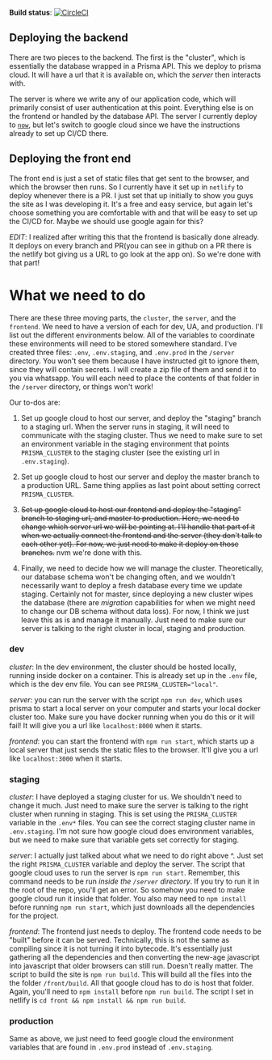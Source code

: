 __Build status__: [![CircleCI](https://circleci.com/gh/kristojorg/snapsend/tree/master.svg?style=svg)](https://circleci.com/gh/kristojorg/snapsend/tree/master)


## Deploying the backend

There are two pieces to the backend. The first is the "cluster", which is essentially the database wrapped in a Prisma API. This we deploy to prisma cloud. It will have a url that it is available on, which the _server_ then interacts with. 

The server is where we write any of our application code, which will primarily consist of user authentication at this point. Everything else is on the frontend or handled by the database API. The server I currently deploy to [`now`](https://zeit.co/now), but let's switch to google cloud since we have the instructions already to set up CI/CD there. 

## Deploying the front end

The front end is just a set of static files that get sent to the browser, and which the browser then runs. So I currently have it set up in `netlify` to deploy whenever there is a PR. I just set that up initially to show you guys the site as I was developing it. It's a free and easy service, but again let's choose something you are comfortable with and that will be easy to set up the CI/CD for. Maybe we should use google again for this? 

_EDIT_: I realized after writing this that the frontend is basically done already. It deploys on every branch and PR(you can see in github on a PR there is the netlify bot giving us a URL to go look at the app on). So we're done with that part!


# What we need to do

There are these three moving parts, the `cluster`, the `server`, and the `frontend`. We need to have a version of each for dev, UA, and production. I'll list out the different environments below. All of the variables to coordinate these environments will need to be stored somewhere standard. I've created three files: `.env`, `.env.staging`, and `.env.prod` in the `/server` directory. You won't see them because I have instructed git to ignore them, since they will contain secrets. I will create a zip file of them and send it to you via whatsapp. You will each need to place the contents of that folder in the `/server` directory, or things won't work!

Our to-dos are:

1. Set up google cloud to host our server, and deploy the "staging" branch to a staging url. When the server runs in staging, it will need to communicate with the staging cluster. Thus we need to make sure to set an environment variable in the staging environment that points `PRISMA_CLUSTER` to the staging cluster (see the existing url in `.env.staging`). 

2. Set up google cloud to host our server and deploy the master branch to a production URL. Same thing applies as last point about setting correct `PRISMA_CLUSTER`. 

3. ~~Set up google cloud to host our frontend and deploy the "staging" branch to staging url, and master to production. Here, we need to change which server url we will be pointing at. I'll handle that part of it when we actually connect the frontend and the server (they don't talk to each other yet). For now, we just need to make it deploy on those branches.~~ nvm we're done with this. 

4. Finally, we need to decide how we will manage the cluster. Theoretically, our database schema won't be changing often, and we wouldn't necessarily want to deploy a fresh database every time we update staging. Certainly not for master, since deploying a new cluster wipes the database (there are *migration* capabilities for when we might need to change our DB schema without data loss). For now, I think we just leave this as is and manage it manually. Just need to make sure our server is talking to the right cluster in local, staging and production. 


### dev

*cluster*: In the dev environment, the cluster should be hosted locally, running inside docker on a container. This is already set up in the `.env` file, which is the dev env file. You can see `PRISMA_CLUSTER="local"`. 

*server*: you can run the server with the script `npm run dev`, which uses prisma to start a local server on your computer and starts your local docker cluster too. Make sure you have docker running when you do this or it will fail! It will give you a url like `localhost:8000` when it starts. 

*frontend*: you can start the frontend with `npm run start`, which starts up a local server that just sends the static files to the browser. It'll give you a url like `localhost:3000` when it starts. 

### staging

*cluster*: I have deployed a staging cluster for us. We shouldn't need to change it much. Just need to make sure the server is talking to the right cluster when running in staging. This is set using the `PRISMA_CLUSTER` variable in the `.env*` files. You can see the correct staging cluster name in `.env.staging`. I'm not sure how google cloud does environment variables, but we need to make sure that variable gets set correctly for staging. 

*server*: I actually just talked about what we need to do right above ^. Just set the right `PRISMA_CLUSTER` variable and deploy the server. The script that google cloud uses to run the server is `npm run start`. Remember, this command needs to be run *inside the `/server` directory*. If you try to run it in the root of the repo, you'll get an error. So somehow you need to make google cloud run it inside that folder. You also may need to `npm install` before running `npm run start`, which just downloads all the dependencies for the project.

*frontend*: The frontend just needs to deploy. The frontend code needs to be "built" before it can be served. Technically, this is not the same as compiling since it is not turning it into bytecode. It's essentially just gathering all the dependencies and then converting the new-age javascript into javascript that older browsers can still run. Doesn't really matter. The script to build the site is `npm run build`. This will build all the files into the the folder `/front/build`. All that google cloud has to do is host that folder. Again, you'll need to `npm install` before `npm run build`. The script I set in netlify is `cd front && npm install && npm run build`.

### production

Same as above, we just need to feed google cloud the environment variables that are found in `.env.prod` instead of `.env.staging`. 

